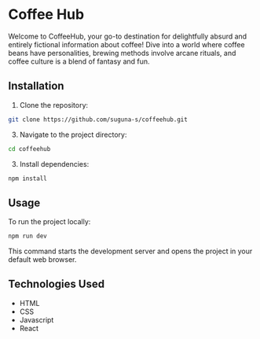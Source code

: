 # Coffee Hub

Welcome to CoffeeHub, your go-to destination for delightfully absurd and entirely fictional information about coffee! Dive into a world where coffee beans have personalities, brewing methods involve arcane rituals, and coffee culture is a blend of fantasy and fun.

## Installation

1. Clone the repository:

```sh
git clone https://github.com/suguna-s/coffeehub.git
```

3. Navigate to the project directory:

```sh
cd coffeehub
```

3. Install dependencies:

```sh
npm install
```

## Usage

To run the project locally:

```sh
npm run dev
```

This command starts the development server and opens the project in your default web browser.

## Technologies Used

- HTML
- CSS
- Javascript
- React
